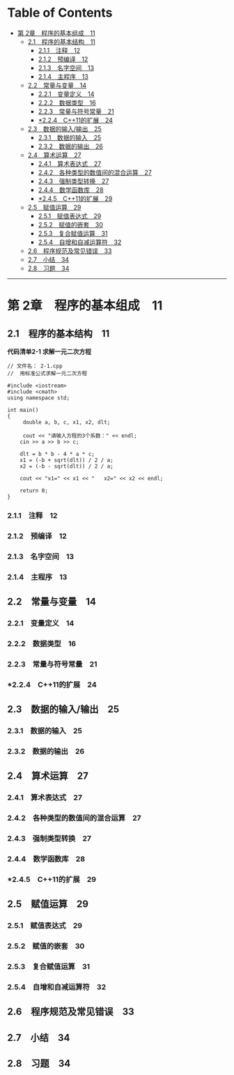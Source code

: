 Table of Contents
=================

* [第 2章　程序的基本组成　11](#%E7%AC%AC-2%E7%AB%A0%E7%A8%8B%E5%BA%8F%E7%9A%84%E5%9F%BA%E6%9C%AC%E7%BB%84%E6%88%9011)
  * [2\.1　程序的基本结构　11](#21%E7%A8%8B%E5%BA%8F%E7%9A%84%E5%9F%BA%E6%9C%AC%E7%BB%93%E6%9E%8411)
    * [2\.1\.1　注释　12](#211%E6%B3%A8%E9%87%8A12)
    * [2\.1\.2　预编译　12](#212%E9%A2%84%E7%BC%96%E8%AF%9112)
    * [2\.1\.3　名字空间　13](#213%E5%90%8D%E5%AD%97%E7%A9%BA%E9%97%B413)
    * [2\.1\.4　主程序　13](#214%E4%B8%BB%E7%A8%8B%E5%BA%8F13)
  * [2\.2　常量与变量　14](#22%E5%B8%B8%E9%87%8F%E4%B8%8E%E5%8F%98%E9%87%8F14)
    * [2\.2\.1　变量定义　14](#221%E5%8F%98%E9%87%8F%E5%AE%9A%E4%B9%8914)
    * [2\.2\.2　数据类型　16](#222%E6%95%B0%E6%8D%AE%E7%B1%BB%E5%9E%8B16)
    * [2\.2\.3　常量与符号常量　21](#223%E5%B8%B8%E9%87%8F%E4%B8%8E%E7%AC%A6%E5%8F%B7%E5%B8%B8%E9%87%8F21)
    * [\*2\.2\.4　C\+\+11的扩展　24](#224c11%E7%9A%84%E6%89%A9%E5%B1%9524)
  * [2\.3　数据的输入/输出　25](#23%E6%95%B0%E6%8D%AE%E7%9A%84%E8%BE%93%E5%85%A5%E8%BE%93%E5%87%BA25)
    * [2\.3\.1　数据的输入　25](#231%E6%95%B0%E6%8D%AE%E7%9A%84%E8%BE%93%E5%85%A525)
    * [2\.3\.2　数据的输出　26](#232%E6%95%B0%E6%8D%AE%E7%9A%84%E8%BE%93%E5%87%BA26)
  * [2\.4　算术运算　27](#24%E7%AE%97%E6%9C%AF%E8%BF%90%E7%AE%9727)
    * [2\.4\.1　算术表达式　27](#241%E7%AE%97%E6%9C%AF%E8%A1%A8%E8%BE%BE%E5%BC%8F27)
    * [2\.4\.2　各种类型的数值间的混合运算　27](#242%E5%90%84%E7%A7%8D%E7%B1%BB%E5%9E%8B%E7%9A%84%E6%95%B0%E5%80%BC%E9%97%B4%E7%9A%84%E6%B7%B7%E5%90%88%E8%BF%90%E7%AE%9727)
    * [2\.4\.3　强制类型转换　27](#243%E5%BC%BA%E5%88%B6%E7%B1%BB%E5%9E%8B%E8%BD%AC%E6%8D%A227)
    * [2\.4\.4　数学函数库　28](#244%E6%95%B0%E5%AD%A6%E5%87%BD%E6%95%B0%E5%BA%9328)
    * [\*2\.4\.5　C\+\+11的扩展　29](#245c11%E7%9A%84%E6%89%A9%E5%B1%9529)
  * [2\.5　赋值运算　29](#25%E8%B5%8B%E5%80%BC%E8%BF%90%E7%AE%9729)
    * [2\.5\.1　赋值表达式　29](#251%E8%B5%8B%E5%80%BC%E8%A1%A8%E8%BE%BE%E5%BC%8F29)
    * [2\.5\.2　赋值的嵌套　30](#252%E8%B5%8B%E5%80%BC%E7%9A%84%E5%B5%8C%E5%A5%9730)
    * [2\.5\.3　复合赋值运算　31](#253%E5%A4%8D%E5%90%88%E8%B5%8B%E5%80%BC%E8%BF%90%E7%AE%9731)
    * [2\.5\.4　自增和自减运算符　32](#254%E8%87%AA%E5%A2%9E%E5%92%8C%E8%87%AA%E5%87%8F%E8%BF%90%E7%AE%97%E7%AC%A632)
  * [2\.6　程序规范及常见错误　33](#26%E7%A8%8B%E5%BA%8F%E8%A7%84%E8%8C%83%E5%8F%8A%E5%B8%B8%E8%A7%81%E9%94%99%E8%AF%AF33)
  * [2\.7　小结　34](#27%E5%B0%8F%E7%BB%9334)
  * [2\.8　习题　34](#28%E4%B9%A0%E9%A2%9834)

---

# 第 2章　程序的基本组成　11
## 2.1　程序的基本结构　11

**代码清单2-1 求解一元二次方程**

```
// 文件名： 2-1.cpp
//  用标准公式求解一元二次方程

#include <iostream>
#include <cmath>
using namespace std;

int main()
{
 	 double a, b, c, x1, x2, dlt;

	 cout << "请输入方程的3个系数：" << endl;
    cin >> a >> b >> c;

    dlt = b * b - 4 * a * c;
    x1 = (-b + sqrt(dlt)) / 2 / a;
    x2 = (-b - sqrt(dlt)) / 2 / a;

    cout << "x1=" << x1 << "   x2=" << x2 << endl;

    return 0;
}
```
### 2.1.1　注释　12
### 2.1.2　预编译　12
### 2.1.3　名字空间　13
### 2.1.4　主程序　13
## 2.2　常量与变量　14
### 2.2.1　变量定义　14
### 2.2.2　数据类型　16
### 2.2.3　常量与符号常量　21
### *2.2.4　C++11的扩展　24
## 2.3　数据的输入/输出　25
### 2.3.1　数据的输入　25
### 2.3.2　数据的输出　26
## 2.4　算术运算　27
### 2.4.1　算术表达式　27
### 2.4.2　各种类型的数值间的混合运算　27
### 2.4.3　强制类型转换　27
### 2.4.4　数学函数库　28
### *2.4.5　C++11的扩展　29
## 2.5　赋值运算　29
### 2.5.1　赋值表达式　29
### 2.5.2　赋值的嵌套　30
### 2.5.3　复合赋值运算　31
### 2.5.4　自增和自减运算符　32
## 2.6　程序规范及常见错误　33
## 2.7　小结　34
## 2.8　习题　34
